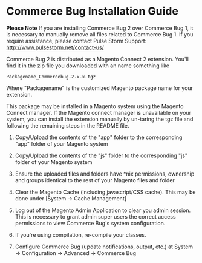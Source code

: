 Commerce Bug Installation Guide
==================================================
**Please Note** If you are installing Commerce Bug 2 over Commerce Bug 1, it is necessary to manually remove all files related to Commerce Bug 1.  If you require assistance, please contact Pulse Storm Support: http://www.pulsestorm.net/contact-us/


Commerce Bug 2 is distributed as a Magento Connect 2 extension.  You'll find it in the zip file you downloaded with an name something like

    Packagename_Commercebug-2.x-x.tgz
    
Where "Packagename" is the customized Magento package name for your extension.   

This package may be installed in a Magento system using the Magento Connect manager.  If the Magento connect manager is unavailable on your system, you can install the extension manually by un-taring the tgz file and following the remaining steps in the README file. 

1. Copy/Upload the contents of the "app" folder to the corresponding "app" folder of your Magento system

2. Copy/Upload the contents of the "js" folder to the corresponding "js" folder of your Magento system

3. Ensure the uploaded files and folders have *nix permissions, ownership and groups identical to the rest of your Magento files and folder

4. Clear the Magento Cache (including javascript/CSS cache).  This may be done under [System -&gt; Cache Management]

5. Log out of the Magento Admin Application to clear you admin session.  This is necessary to grant admin super users the correct access permissions to view Commerce Bug's system configuration.

6. If you're using compilation, re-compile your classes.

7. Configure Commerce Bug (update notifications, output, etc.) at System -&gt; Configuration -&gt; Advanced -&gt; Commerce Bug
